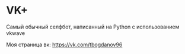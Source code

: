 # VK+
Самый обычный селфбот, написанный на Python с использованием vkwave

Моя страница вк: https://vk.com/tbogdanov96
